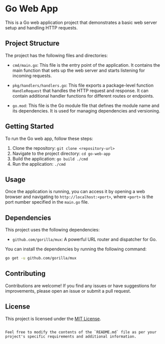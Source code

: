 # Go Web App

This is a Go web application project that demonstrates a basic web server setup and handling HTTP requests.

## Project Structure

The project has the following files and directories:

- `cmd/main.go`: This file is the entry point of the application. It contains the main function that sets up the web server and starts listening for incoming requests.

- `pkg/handlers/handlers.go`: This file exports a package-level function `HandleRequest` that handles the HTTP request and response. It can contain additional handler functions for different routes or endpoints.

- `go.mod`: This file is the Go module file that defines the module name and its dependencies. It is used for managing dependencies and versioning.

## Getting Started

To run the Go web app, follow these steps:

1. Clone the repository: `git clone <repository-url>`
2. Navigate to the project directory: `cd go-web-app`
3. Build the application: `go build ./cmd`
4. Run the application: `./cmd`

## Usage

Once the application is running, you can access it by opening a web browser and navigating to `http://localhost:<port>`, where `<port>` is the port number specified in the `main.go` file.

## Dependencies

This project uses the following dependencies:

- `github.com/gorilla/mux`: A powerful URL router and dispatcher for Go.

You can install the dependencies by running the following command:

```bash
go get -u github.com/gorilla/mux
```

## Contributing

Contributions are welcome! If you find any issues or have suggestions for improvements, please open an issue or submit a pull request.

## License

This project is licensed under the [MIT License](LICENSE).
```

Feel free to modify the contents of the `README.md` file as per your project's specific requirements and additional information.